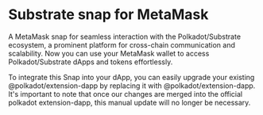 # Substrate snap for MetaMask

 A MetaMask snap for seamless interaction with the Polkadot/Substrate ecosystem, a prominent platform for cross-chain communication and scalability. Now you can use your MetaMask wallet to access Polkadot/Substrate dApps and tokens effortlessly.

To integrate this Snap into your dApp, you can easily upgrade your existing @polkadot/extension-dapp by replacing it with @polkadot/extension-dapp. It's important to note that once our changes are merged into the official polkadot extension-dapp, this manual update will no longer be necessary.
